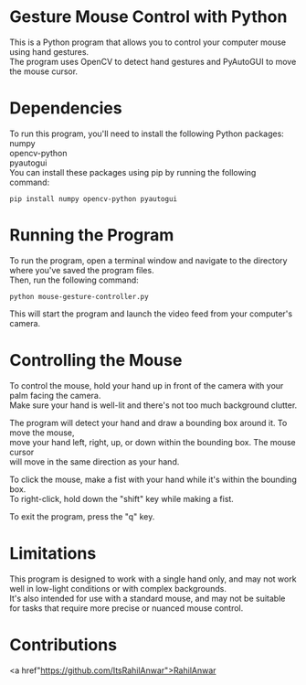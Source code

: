 # Gesture Mouse Control with Python <br>
This is a Python program that allows you to control your computer mouse using hand gestures.<br> The program uses OpenCV to detect hand gestures and PyAutoGUI to move the mouse cursor.
<br>

# Dependencies
To run this program, you'll need to install the following Python packages:
<br>
numpy <br>
opencv-python <br>
pyautogui <br>
You can install these packages using pip by running the following command:

```
pip install numpy opencv-python pyautogui
```

# Running the Program
To run the program, open a terminal window and navigate to the directory where you've saved the program files. <br> Then, run the following command:

```
python mouse-gesture-controller.py
```

This will start the program and launch the video feed from your computer's camera.

# Controlling the Mouse
To control the mouse, hold your hand up in front of the camera with your palm facing the camera. <br> Make sure your hand is well-lit and there's not too much background clutter.

The program will detect your hand and draw a bounding box around it. To move the mouse, <br> move your hand left, right, up, or down within the bounding box. The mouse cursor <br> will move in the same direction as your hand.

To click the mouse, make a fist with your hand while it's within the bounding box. <br> To right-click, hold down the "shift" key while making a fist.<br>

To exit the program, press the "q" key.

# Limitations
This program is designed to work with a single hand only, and may not work well in low-light conditions or with complex backgrounds. <br> It's also intended for use with a standard mouse, and may not be suitable for tasks that require more precise or nuanced mouse control. <br>

# Contributions

<a href"https://github.com/ItsRahilAnwar">RahilAnwar </a>
